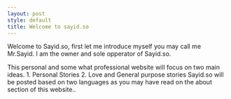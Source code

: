 ```yaml
---
layout: post
style: default
title: Welcome to sayid.so
---
```


Welcome to Sayid.so, first let me introduce myself you may call me Mr.Sayid.  I am the owner and sole opperator of Sayid.so. 

This personal and some what professional website will focus on two main ideas. 1. Personal Stories  2. Love and General purpose stories Sayid.so will be posted based on two languages as you may have read on the about section of this website..




